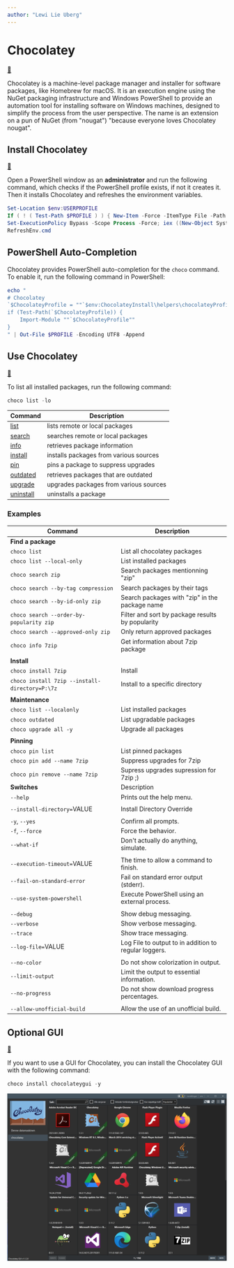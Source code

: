 ```yaml
---
author: "Lewi Lie Uberg"
---
```


# Chocolatey

[🔗](https://chocolatey.org/)

Chocolatey is a machine-level package manager and installer for software packages, like Homebrew for macOS. It is an execution engine using the NuGet packaging infrastructure and Windows PowerShell to provide an automation tool for installing software on Windows machines, designed to simplify the process from the user perspective. The name is an extension on a pun of NuGet (from "nougat") "because everyone loves Chocolatey nougat".

## Install Chocolatey

[🔗](https://docs.chocolatey.org/en-us/choco/setup)

Open a PowerShell window as an **administrator** and run the following command, which checks if the PowerShell profile exists, if not it creates it. Then it installs Chocolatey and refreshes the environment variables.

```powershell
Set-Location $env:USERPROFILE
If ( ! ( Test-Path $PROFILE ) ) { New-Item -Force -ItemType File -Path $PROFILE; Add-Content -Path $PROFILE -Encoding UTF8 -Value "# Powershell Profile"; }
Set-ExecutionPolicy Bypass -Scope Process -Force; iex ((New-Object System.Net.WebClient).DownloadString('https://chocolatey.org/install.ps1'))
RefreshEnv.cmd
```

## PowerShell Auto-Completion

Chocolatey provides PowerShell auto-completion for the `choco` command. To enable it, run the following command in PowerShell:

```powershell
echo "
# Chocolatey
`$ChocolateyProfile = ""`$env:ChocolateyInstall\helpers\chocolateyProfile.psm1""
if (Test-Path(`$ChocolateyProfile)) {
    Import-Module ""`$ChocolateyProfile""
}
" | Out-File $PROFILE -Encoding UTF8 -Append
```

## Use Chocolatey

[🔗](https://docs.chocolatey.org/en-us/choco/commands/)

To list all installed packages, run the following command:

```powershell
choco list -lo
```

| Command                                                     | Description                            |
| ----------------------------------------------------------- | -------------------------------------- |
| [list](https://chocolatey.org/docs/commands-list)           | lists remote or local packages         |
| [search](https://chocolatey.org/docs/commands-search)       | searches remote or local packages      |
| [info](https://chocolatey.org/docs/commands-info)           | retrieves package information          |
| [install](https://chocolatey.org/docs/commands-install)     | installs packages from various sources |
| [pin](https://chocolatey.org/docs/commands-pin)             | pins a package to suppress upgrades    |
| [outdated](https://chocolatey.org/docs/commands-outdated)   | retrieves packages that are outdated   |
| [upgrade](https://chocolatey.org/docs/commands-upgrade)     | upgrades packages from various sources |
| [uninstall](https://chocolatey.org/docs/commands-uninstall) | uninstalls a package                   |

### Examples

| Command                                        | Description                                           |
| ---------------------------------------------- | ----------------------------------------------------- |
| **Find a package**                             |                                                       |
| `choco list`                                   | List all chocolatey packages                          |
| `choco list --local-only`                      | List installed packages                               |
| `choco search zip`                             | Search packages mentionning "zip"                     |
| `choco search --by-tag compression`            | Search packages by their tags                         |
| `choco search --by-id-only zip`                | Search packages with "zip" in the package name        |
| `choco search --order-by-popularity zip`       | Filter and sort by package results by popularity      |
| `choco search --approved-only zip`             | Only return approved packages                         |
| `choco info 7zip`                              | Get information about 7zip package                    |
|                                                |                                                       |
| **Install**                                    |                                                       |
| `choco install 7zip`                           | Install                                               |
| `choco install 7zip --install-directory=P:\7z` | Install to a specific directory                       |
|                                                |                                                       |
| **Maintenance**                                |                                                       |
| `choco list --localonly`                       | List installed packages                               |
| `choco outdated`                               | List upgradable packages                              |
| `choco upgrade all -y`                         | Upgrade all packages                                  |
|                                                |                                                       |
| **Pinning**                                    |                                                       |
| `choco pin list`                               | List pinned packages                                  |
| `choco pin add --name 7zip`                    | Suppress upgrades for 7zip                            |
| `choco pin remove --name 7zip`                 | Supress upgrades supression for 7zip ;)               |
| **Switches**                                   | Description                                           |
| `--help`                                       | Prints out the help menu.                             |
|                                                |                                                       |
| `--install-directory=`VALUE                    | Install Directory Override                            |
|                                                |                                                       |
| `-y`, `--yes`                                  | Confirm all prompts.                                  |
| `-f`, `--force`                                | Force the behavior.                                   |
| `--what-if`                                    | Don't actually do anything, simulate.                 |
|                                                |                                                       |
| `--execution-timeout=`VALUE                    | The time to allow a command to finish.                |
| `--fail-on-standard-error`                     | Fail on standard error output (stderr).               |
| `--use-system-powershell`                      | Execute PowerShell using an external process.         |
|                                                |                                                       |
| `--debug`                                      | Show debug messaging.                                 |
| `--verbose`                                    | Show verbose messaging.                               |
| `--trace`                                      | Show trace messaging.                                 |
| `--log-file=`VALUE                             | Log File to output to in addition to regular loggers. |
|                                                |                                                       |
| `--no-color`                                   | Do not show colorization in output.                   |
| `--limit-output`                               | Limit the output to essential information.            |
| `--no-progress`                                | Do not show download progress percentages.            |
|                                                |                                                       |
| `--allow-unofficial-build`                     | Allow the use of an unofficial build.                 |

## Optional GUI

[🔗](https://chocolatey.org/packages/chocolateygui)

If you want to use a GUI for Chocolatey, you can install the Chocolatey GUI with the following command:

```powershell
choco install chocolateygui -y
```

![Chocolatey GUI](../assets/img/chocolatey-gui.png)
